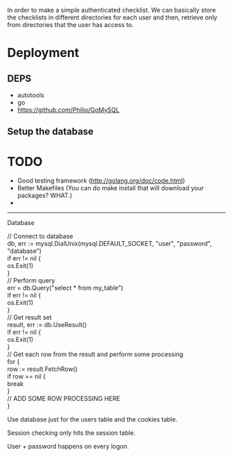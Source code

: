 In order to make a simple authenticated checklist. We can basically store the checklists in different directories for each user and then, retrieve only from directories that the user has access to.


Deployment
=========

DEPS
----

* autotools
* go
* https://github.com/Philio/GoMySQL


Setup the database
-------------------

TODO
====

* Good testing framework (http://golang.org/doc/code.html)
* Better Makefiles (You can do make install that will download your packages? WHAT.)
* 

-------------------

Database

// Connect to database  
db, err := mysql.DialUnix(mysql.DEFAULT_SOCKET, "user", "password", "database")  
if err != nil {  
    os.Exit(1)  
}  
// Perform query  
err = db.Query("select * from my_table")  
if err != nil {  
    os.Exit(1)  
}  
// Get result set  
result, err := db.UseResult()  
if err != nil {  
    os.Exit(1)  
}  
// Get each row from the result and perform some processing  
for {  
    row := result.FetchRow()  
    if row == nil {  
        break  
    }  
    // ADD SOME ROW PROCESSING HERE  
}  


Use database just for the users table and the cookies table.

Session checking only hits the session table.

User + password happens on every logon.
